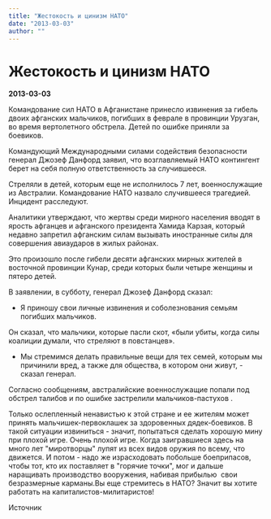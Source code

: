 ```yaml
---
title: "Жестокость и цинизм НАТО"
date: "2013-03-03"
author: ""
---
```


# Жестокость и цинизм НАТО

**2013-03-03** 

Командование сил НАТО в Афганистане принесло извинения за гибель двоих афганских мальчиков, погибших в феврале в провинции Урузган, во время вертолетного обстрела. Детей по ошибке приняли за боевиков.



Командующий Международными силами содействия безопасности генерал Джозеф Данфорд заявил, что возглавляемый НАТО контингент берет на себя полную ответственность за случившееся.



Стреляли в детей, которым еще не исполнилось 7 лет, военнослужащие из Австралии. Командование НАТО назвало случившееся трагедией. Инцидент расследуют.



Аналитики утверждают, что жертвы среди мирного населения вводят в ярость афганцев и афганского президента Хамида Карзая, который недавно запретил афганским силам вызывать иностранные силы для совершения авиаударов в жилых районах.



Это произошло после гибели десяти афганских мирных жителей в восточной провинции Кунар, среди которых были четыре женщины и пятеро детей.



В заявлении, в субботу, генерал Джозеф Данфорд сказал:



- Я приношу свои личные извинения и соболезнования семьям погибших мальчиков.



Он сказал, что мальчики, которые пасли скот, «были убиты, когда силы коалиции думали, что стреляют в повстанцев».



- Мы стремимся делать правильные вещи для тех семей, которым мы причинили вред, а также для общества, в котором они живут, - сказал генерал.



Согласно сообщениям, австралийские военнослужащие попали под обстрел талибов и по ошибке застрелили мальчиков-пастухов .

Только ослепленный ненавистью к этой стране и ее жителям может принять  мальчишек-первоклашек за здоровенных дядек-боевиков. В такой ситуации извиниться  - значит, попытаться сделать хорошую мину при плохой игре. Очень плохой  игре. Когда заигравшиеся здесь на много лет "миротворцы" лупят из всех видов  оружия по всему, что движется. И потом - надо же израсходовать побольше  боеприпасов, чтобы тот, кто их поставляет в "горячие точки", мог и дальше  наращивать производство вооружения, набивая прибылью  свои безразмерные  карманы.Вы еще стремитесь в НАТО? Значит вы хотите работать на  капиталистов-милитаристов!

Источник